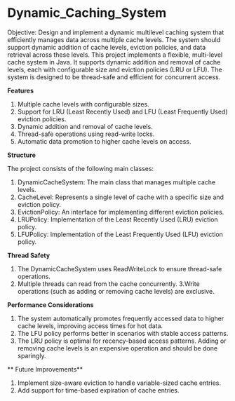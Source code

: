 # Dynamic_Caching_System
Objective: Design and implement a dynamic multilevel caching system that efficiently manages data across multiple cache levels. The system should support dynamic addition of cache levels, eviction policies, and data retrieval across these levels.
This project implements a flexible, multi-level cache system in Java. It supports dynamic addition and removal of cache levels, each with configurable size and eviction policies (LRU or LFU). The system is designed to be thread-safe and efficient for concurrent access.

**Features**

1. Multiple cache levels with configurable sizes.
2. Support for LRU (Least Recently Used) and LFU (Least Frequently Used) eviction policies.
3. Dynamic addition and removal of cache levels.
4. Thread-safe operations using read-write locks.
5. Automatic data promotion to higher cache levels on access.


**Structure**

The project consists of the following main classes:

1. DynamicCacheSystem: The main class that manages multiple cache levels.
2. CacheLevel: Represents a single level of cache with a specific size and eviction policy.
3. EvictionPolicy: An interface for implementing different eviction policies.
4. LRUPolicy: Implementation of the Least Recently Used (LRU) eviction policy.
5. LFUPolicy: Implementation of the Least Frequently Used (LFU) eviction policy.

**Thread Safety**
1. The DynamicCacheSystem uses ReadWriteLock to ensure thread-safe operations.
2. Multiple threads can read from the cache concurrently.
3.Write operations (such as adding or removing cache levels) are exclusive.

**Performance Considerations**
1. The system automatically promotes frequently accessed data to higher cache levels, improving access times for hot data.
2. The LFU policy performs better in scenarios with stable access patterns.
3. The LRU policy is optimal for recency-based access patterns.
Adding or removing cache levels is an expensive operation and should be done sparingly.

**
Future Improvements**
1. Implement size-aware eviction to handle variable-sized cache entries.
2. Add support for time-based expiration of cache entries.
